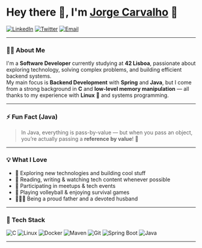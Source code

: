 # Hey there 👋, I'm [**Jorge Carvalho**](https://github.com/devjorginho) 💙

[![LinkedIn](https://img.shields.io/badge/LinkedIn-0A66C2?style=for-the-badge&logo=linkedin&logoColor=white)](https://linkedin.com/in/devjorginho)
[![Twitter](https://img.shields.io/badge/Twitter-1DA1F2?style=for-the-badge&logo=twitter&logoColor=white)](https://twitter.com/jorginhoswe)
[![Email](https://img.shields.io/badge/Email-D14836?style=for-the-badge&logo=gmail&logoColor=white)](mailto:jcarvalho.swe@gmail.com)

---

### 👨‍💻 About Me

I'm a **Software Developer** currently studying at **42 Lisboa**, passionate about exploring technology, solving complex problems, and building efficient backend systems.  
My main focus is **Backend Development** with **Spring** and **Java**, but I come from a strong background in **C** and **low-level memory manipulation** — all thanks to my experience with **Linux** 🐧 and systems programming.

---

### ⚡ Fun Fact (Java)
> In Java, everything is pass-by-value — but when you pass an object, you’re actually passing a **reference by value**! 🧠

---

### 💡 What I Love

- 🧠 Exploring new technologies and building cool stuff  
- 📰 Reading, writing & watching tech content whenever possible  
- 🍕 Participating in meetups & tech events  
- 🏐 Playing volleyball & enjoying survival games  
- 👨‍👩‍👧 Being a proud father and a devoted husband  

---

### 🧰 Tech Stack

![C](https://img.shields.io/badge/C-00599C?style=for-the-badge&logo=c&logoColor=white)
![Linux](https://img.shields.io/badge/Linux-FCC624?style=for-the-badge&logo=linux&logoColor=black)
![Docker](https://img.shields.io/badge/Docker-2496ED?style=for-the-badge&logo=docker&logoColor=white)
![Maven](https://img.shields.io/badge/Maven-C71A36?style=for-the-badge&logo=apache-maven&logoColor=white)
![Git](https://img.shields.io/badge/Git-F05032?style=for-the-badge&logo=git&logoColor=white)
![Spring Boot](https://img.shields.io/badge/Spring%20Boot-6DB33F?style=for-the-badge&logo=springboot&logoColor=white)
![Java](https://img.shields.io/badge/Java-ED8B00?style=for-the-badge&logo=java&logoColor=white)

---
